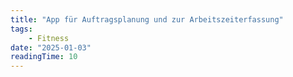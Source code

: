 ```yaml
---
title: "App für Auftragsplanung und zur Arbeitszeiterfassung"
tags: 
    - Fitness
date: "2025-01-03"
readingTime: 10
---
```








